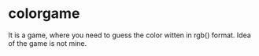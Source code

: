 # colorgame
It is a game, where you need to guess the color witten in rgb() format.
Idea of the game is not mine.
